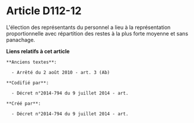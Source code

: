 # Article D112-12

L'élection des représentants du personnel a lieu à la représentation proportionnelle avec répartition des restes à la plus
forte moyenne et sans panachage.

**Liens relatifs à cet article**

	**Anciens textes**:

	  - Arrêté du 2 août 2010 - art. 3 (Ab)

	**Codifié par**:

	  - Décret n°2014-794 du 9 juillet 2014 - art.

	**Créé par**:

	  - Décret n°2014-794 du 9 juillet 2014 - art.

